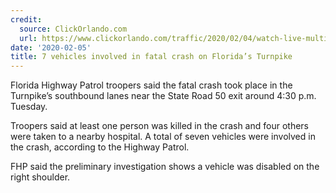 ```yaml
---
credit:
  source: ClickOrlando.com
  url: https://www.clickorlando.com/traffic/2020/02/04/watch-live-multi-vehicle-crash-closes-portion-of-floridas-turnpike-in-orange-county/
date: '2020-02-05'
title: 7 vehicles involved in fatal crash on Florida’s Turnpike
---
```


Florida Highway Patrol troopers said the fatal crash took place in the Turnpike’s southbound lanes near the State Road 50 exit around 4:30 p.m. Tuesday.

Troopers said at least one person was killed in the crash and four others were taken to a nearby hospital. A total of seven vehicles were involved in the crash, according to the Highway Patrol.

FHP said the preliminary investigation shows a vehicle was disabled on the right shoulder.
